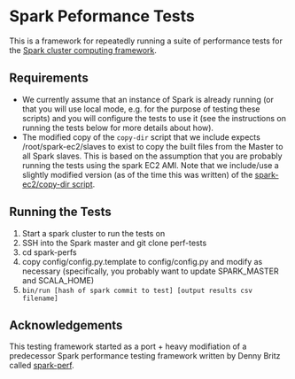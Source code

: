 # Spark Peformance Tests

This is a framework for repeatedly running a suite of performance tests for the [Spark cluster computing framework](http://spark-project.org).

## Requirements
* We currently assume that an instance of Spark is already running (or that you will use local mode, e.g. for the purpose of testing these scripts) and you will configure the tests to use it (see the instructions on running the tests below for more details about how).
* The modified copy of the `copy-dir` script that we include expects /root/spark-ec2/slaves to exist to copy the built files from the Master to all Spark slaves. This is based on the assumption that you are probably running the tests using the spark EC2 AMI. Note that we include/use a slightly modified version (as of the time this was written) of the [spark-ec2/copy-dir script](https://github.com/mesos/spark-ec2/blob/bf8b4155a1fcd6fc5c1141323858fd6d021ce6a3/copy-dir.sh).

## Running the Tests
1. Start a spark cluster to run the tests on
2. SSH into the Spark master and git clone perf-tests
3. cd spark-perfs
4. copy config/config.py.template to config/config.py and modify as necessary (specifically, you probably want to update SPARK_MASTER and SCALA_HOME)
5. `bin/run [hash of spark commit to test] [output results csv filename]`

## Acknowledgements
This testing framework started as a port + heavy modifiation of a predecessor
Spark performance testing framework written by Denny Britz called
[spark-perf](https://github.com/dennybritz/spark-perf).
